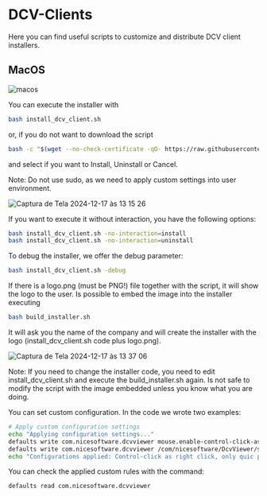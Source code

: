 # DCV-Clients

Here you can find useful scripts to customize and distribute DCV client installers.

## MacOS

![macos](https://github.com/user-attachments/assets/ab5a1eea-421e-48a5-a9f2-bc75da35f21e)

You can execute the installer with 

```bash
bash install_dcv_client.sh
```

or, if you do not want to download the script

```bash
bash -c "$(wget --no-check-certificate -qO- https://raw.githubusercontent.com/NISP-GmbH/DCV-Clients/refs/heads/main/macos/install_dcv_client.sh)"
```

and select if you want to Install, Uninstall or Cancel.

Note: Do not use sudo, as we need to apply custom settings into user environment.


![Captura de Tela 2024-12-17 às 13 15 26](https://github.com/user-attachments/assets/6375cd20-2559-464f-958a-249d2a1b0814)

If you want to execute it without interaction, you have the following options:
```bash
bash install_dcv_client.sh -no-interaction=install
bash install_dcv_client.sh -no-interaction=uninstall
```

To debug the installer, we offer the debug parameter:
```bash
bash install_dcv_client.sh -debug
```

If there is a logo.png (must be PNG!) file together with the script, it will show the logo to the user. Is possible to embed the image into the installer executing

```bash
bash build_installer.sh
```

It will ask you the name of the company and will create the installer with the logo (install_dcv_client.sh code plus logo.png).

![Captura de Tela 2024-12-17 às 13 37 06](https://github.com/user-attachments/assets/e3df4c42-68a2-4c5e-b054-0d49af6e41ab)

Note: If you need to change the installer code, you need to edit install_dcv_client.sh and execute the build_installer.sh again. Is not safe to modify the script with the image embedded unless you know what you are doing.

You can set custom configuration. In the code we wrote two examples:

```bash
# Apply custom configuration settings
echo "Applying configuration settings..."
defaults write com.nicesoftware.dcvviewer mouse.enable-control-click-as-right-click -int 0
defaults write com.nicesoftware.dcvviewer /com/nicesoftware/DcvViewer/state/connection/transport -string "quic"
echo "Configurations applied: Control-click as right click, only quic protocol."
```

You can check the applied custom rules with the command:
```bash
defaults read com.nicesoftware.dcvviewer
```
